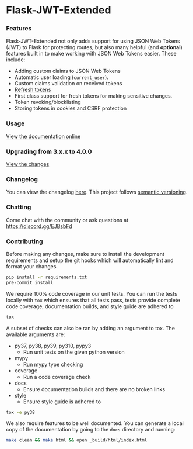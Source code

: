 # Flask-JWT-Extended

### Features

Flask-JWT-Extended not only adds support for using JSON Web Tokens (JWT) to Flask for protecting routes,
but also many helpful (and **optional**) features built in to make working with JSON Web Tokens
easier. These include:

-   Adding custom claims to JSON Web Tokens
-   Automatic user loading (`current_user`).
-   Custom claims validation on received tokens
-   [Refresh tokens](https://auth0.com/blog/refresh-tokens-what-are-they-and-when-to-use-them/)
-   First class support for fresh tokens for making sensitive changes.
-   Token revoking/blocklisting
-   Storing tokens in cookies and CSRF protection

### Usage

[View the documentation online](https://flask-jwt-extended.readthedocs.io/en/stable/)

### Upgrading from 3.x.x to 4.0.0

[View the changes](https://flask-jwt-extended.readthedocs.io/en/stable/v4_upgrade_guide/)

### Changelog

You can view the changelog [here](https://github.com/vimalloc/flask-jwt-extended/releases).
This project follows [semantic versioning](https://semver.org/).

### Chatting

Come chat with the community or ask questions at https://discord.gg/EJBsbFd

### Contributing

Before making any changes, make sure to install the development requirements
and setup the git hooks which will automatically lint and format your changes.

```bash
pip install -r requirements.txt
pre-commit install
```

We require 100% code coverage in our unit tests. You can run the tests locally
with `tox` which ensures that all tests pass, tests provide complete code coverage,
documentation builds, and style guide are adhered to

```bash
tox
```

A subset of checks can also be ran by adding an argument to tox. The available
arguments are:

-   py37, py38, py39, py310, pypy3
    -   Run unit tests on the given python version
-   mypy
    -   Run mypy type checking
-   coverage
    -   Run a code coverage check
-   docs
    -   Ensure documentation builds and there are no broken links
-   style
    -   Ensure style guide is adhered to

```bash
tox -e py38
```

We also require features to be well documented. You can generate a local copy
of the documentation by going to the `docs` directory and running:

```bash
make clean && make html && open _build/html/index.html
```
